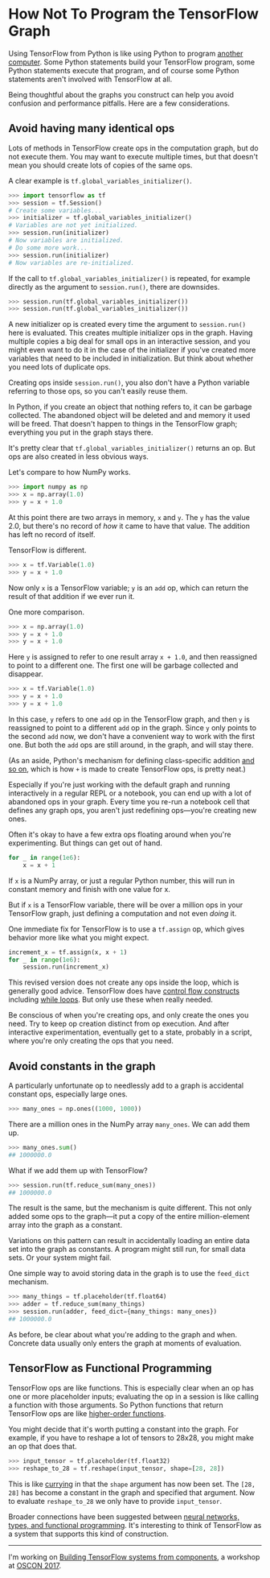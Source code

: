 # How Not To Program the TensorFlow Graph


Using TensorFlow from Python is like using Python to program [another computer](/20170328-tensorflow_as_a_distributed_virtual_machine/). Some Python statements build your TensorFlow program, some Python statements execute that program, and of course some Python statements aren't involved with TensorFlow at all.

Being thoughtful about the graphs you construct can help you avoid confusion and performance pitfalls. Here are a few considerations.


## Avoid having many identical ops

<!-- Better re-write; maybe separate out a section about Python names for TF ops, losing references to your ops, etc. -->

Lots of methods in TensorFlow create ops in the computation graph, but do not execute them. You may want to execute multiple times, but that doesn't mean you should create lots of copies of the same ops.

A clear example is `tf.global_variables_initializer()`.

```python
>>> import tensorflow as tf
>>> session = tf.Session()
# Create some variables...
>>> initializer = tf.global_variables_initializer()
# Variables are not yet initialized.
>>> session.run(initializer)
# Now variables are initialized.
# Do some more work...
>>> session.run(initializer)
# Now variables are re-initialized.
```

If the call to `tf.global_variables_initializer()` is repeated, for example directly as the argument to `session.run()`, there are downsides.

```python
>>> session.run(tf.global_variables_initializer())
>>> session.run(tf.global_variables_initializer())
```

A new initializer op is created every time the argument to `session.run()` here is evaluated. This creates multiple initializer ops in the graph. Having multiple copies a big deal for small ops in an interactive session, and you might even want to do it in the case of the initializer if you've created more variables that need to be included in initialization. But think about whether you need lots of duplicate ops.

Creating ops inside `session.run()`, you also don't have a Python variable referring to those ops, so you can't easily reuse them.

In Python, if you create an object that nothing refers to, it can be garbage collected. The abandoned object will be deleted and and memory it used will be freed. That doesn't happen to things in the TensorFlow graph; everything you put in the graph stays there.

It's pretty clear that `tf.global_variables_initializer()` returns an op. But ops are also created in less obvious ways.

Let's compare to how NumPy works.

```python
>>> import numpy as np
>>> x = np.array(1.0)
>>> y = x + 1.0
```

At this point there are two arrays in memory, `x` and `y`. The `y` has the value 2.0, but there's no record of _how_ it came to have that value. The addition has left no record of itself.

TensorFlow is different.

```python
>>> x = tf.Variable(1.0)
>>> y = x + 1.0
```

Now only `x` is a TensorFlow variable; `y` is an `add` op, which can return the result of that addition if we ever run it.

One more comparison.

```python
>>> x = np.array(1.0)
>>> y = x + 1.0
>>> y = x + 1.0
```

Here `y` is assigned to refer to one result array `x + 1.0`, and then reassigned to point to a different one. The first one will be garbage collected and disappear.

```python
>>> x = tf.Variable(1.0)
>>> y = x + 1.0
>>> y = x + 1.0
```

In this case, `y` refers to one `add` op in the TensorFlow graph, and then `y` is reassigned to point to a different `add` op in the graph. Since `y` only points to the second `add` now, we don't have a convenient way to work with the first one. But both the `add` ops are still around, in the graph, and will stay there.

(As an aside, Python's mechanism for defining class-specific addition [and so on](http://www.python-course.eu/python3_magic_methods.php), which is how `+` is made to create TensorFlow ops, is pretty neat.)

Especially if you're just working with the default graph and running interactively in a regular REPL or a notebook, you can end up with a lot of abandoned ops in your graph. Every time you re-run a notebook cell that defines any graph ops, you aren't just redefining ops—you're creating new ones.

Often it's okay to have a few extra ops floating around when you're experimenting. But things can get out of hand.

```python
for _ in range(1e6):
    x = x + 1
```

If `x` is a NumPy array, or just a regular Python number, this will run in constant memory and finish with one value for x.

But if `x` is a TensorFlow variable, there will be over a million ops in your TensorFlow graph, just defining a computation and not even _doing_ it.

One immediate fix for TensorFlow is to use a `tf.assign` op, which gives behavior more like what you might expect.

```python
increment_x = tf.assign(x, x + 1)
for _ in range(1e6):
    session.run(increment_x)
```

This revised version does not create any ops inside the loop, which is generally good advice. TensorFlow does have [control flow constructs](https://www.tensorflow.org/api_guides/python/control_flow_ops) including [while loops](https://www.tensorflow.org/api_docs/python/tf/while_loop). But only use these when really needed.

Be conscious of when you're creating ops, and only create the ones you need. Try to keep op creation distinct from op execution. And after interactive experimentation, eventually get to a state, probably in a script, where you're only creating the ops that you need.


## Avoid constants in the graph

A particularly unfortunate op to needlessly add to a graph is accidental constant ops, especially large ones.

```python
>>> many_ones = np.ones((1000, 1000))
```

There are a million ones in the NumPy array `many_ones`. We can add them up.

```python
>>> many_ones.sum()
## 1000000.0
```

What if we add them up with TensorFlow?

```python
>>> session.run(tf.reduce_sum(many_ones))
## 1000000.0
```

The result is the same, but the mechanism is quite different. This not only added some ops to the graph—it put a copy of the entire million-element array into the graph as a constant.

Variations on this pattern can result in accidentally loading an entire data set into the graph as constants. A program might still run, for small data sets. Or your system might fail.

One simple way to avoid storing data in the graph is to use the `feed_dict` mechanism.

```python
>>> many_things = tf.placeholder(tf.float64)
>>> adder = tf.reduce_sum(many_things)
>>> session.run(adder, feed_dict={many_things: many_ones})
## 1000000.0
```

As before, be clear about what you're adding to the graph and when. Concrete data usually only enters the graph at moments of evaluation.


## TensorFlow as Functional Programming

TensorFlow ops are like functions. This is especially clear when an op has one or more placeholder inputs; evaluating the op in a session is like calling a function with those arguments. So Python functions that return TensorFlow ops are like [higher-order functions](https://en.wikipedia.org/wiki/Higher-order_function).

You might decide that it's worth putting a constant into the graph. For example, if you have to reshape a lot of tensors to 28x28, you might make an op that does that.

```python
>>> input_tensor = tf.placeholder(tf.float32)
>>> reshape_to_28 = tf.reshape(input_tensor, shape=[28, 28])
```

This is like [currying](https://en.wikipedia.org/wiki/Currying) in that the `shape` argument has now been set. The `[28, 28]` has become a constant in the graph and specified that argument. Now to evaluate `reshape_to_28` we only have to provide `input_tensor`.

Broader connections have been suggested between [neural networks, types, and functional programming](http://colah.github.io/posts/2015-09-NN-Types-FP/). It's interesting to think of TensorFlow as a system that supports this kind of construction.


---

I'm working on [Building TensorFlow systems from components](http://conferences.oreilly.com/oscon/oscon-tx/public/schedule/detail/57823), a workshop at [OSCON 2017](https://conferences.oreilly.com/oscon/oscon-tx).
